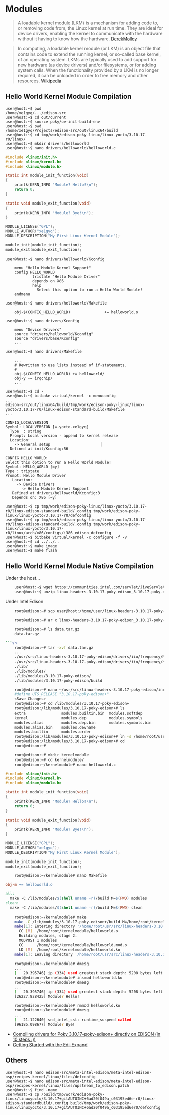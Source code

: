 Modules
==

> A loadable kernel module (LKM) is a mechanism for adding code to, or removing code from, the Linux kernel at run time. They are ideal for device drivers, enabling the kernel to communicate with the hardware without it having to know how the hardware. [DerekMolloy](http://derekmolloy.ie/writing-a-linux-kernel-module-part-1-introduction/)

> In computing, a loadable kernel module (or LKM) is an object file that contains code to extend the running kernel, or so-called base kernel, of an operating system. LKMs are typically used to add support for new hardware (as device drivers) and/or filesystems, or for adding system calls. When the functionality provided by a LKM is no longer required, it can be unloaded in order to free memory and other resources. [Wikipedia](https://en.wikipedia.org/wiki/Loadable_kernel_module)

## Hello World Kernel Module Compilation

    user@host:~$ pwd
    /home/xe1gyq/.../edison-src
    user@host:~$ cd out/current
    user@host:~$ source poky/oe-init-build-env
    user@host:~$ pwd
    /home/xe1gyq/Projects/edison-src/out/linux64/build
    user@host:~$ cd tmp/work/edison-poky-linux/linux-yocto/3.10.17-r0/linux/
    user@host:~$ mkdir drivers/helloworld
    user@host:~$ nano drivers/helloworld/helloworld.c

```C
#include <linux/init.h>
#include <linux/kernel.h>
#include <linux/module.h>

static int module_init_function(void)
{
    printk(KERN_INFO "Module? Hello!\n");
    return 0;
}

static void module_exit_function(void)
{
    printk(KERN_INFO "Module? Bye!\n");
}

MODULE_LICENSE("GPL");
MODULE_AUTHOR("xe1gyq");
MODULE_DESCRIPTION("My First Linux Kernel Module");

module_init(module_init_function);
module_exit(module_exit_function);
```

    user@host:~$ nano drivers/helloworld/Kconfig

```
    menu "Hello Module Kernel Support"
    config HELLO_WORLD
            tristate "Hello Module Driver"
            depends on X86
            help
              Select this option to run a Hello World Module!
    endmenu
```

    user@host:~$ nano drivers/helloworld/Makefile

```Shell
    obj-$(CONFIG_HELLO_WORLD)               += helloworld.o
```

    user@host:~$ nano drivers/Kconfig

```
    menu "Device Drivers"
    source "drivers/helloworld/Kconfig"
    source "drivers/base/Kconfig"
    ...
```

    user@host:~$ nano drivers/Makefile

```
    ...
    # Rewritten to use lists instead of if-statements.
    #
    obj-$(CONFIG_HELLO_WORLD) += helloworld/
    obj-y += irqchip/
    ...
```

    user@host:~$ cd -
    user@host:~$ bitbake virtual/kernel -c menuconfig
    ...
    edison-src/out/linux64/build/tmp/work/edison-poky-linux/linux-yocto/3.10.17-r0/linux-edison-standard-build/Makefile
    ...

```
CONFIG_LOCALVERSION
Symbol: LOCALVERSION [=-yocto-xe1gyq]
  Type  : string
  Prompt: Local version - append to kernel release
  Location:
    -> General setup                      │  
  Defined at init/Kconfig:56
```


```
CONFIG_HELLO_WORLD:
Select this option to run a Hello World Module!
Symbol: HELLO_WORLD [=y]
Type : tristate
Prompt: Hello Module Driver
   Location:
     -> Device Drivers
       -> Hello Module Kernel Support
   Defined at drivers/helloworld/Kconfig:3
   Depends on: X86 [=y]
```

    user@host:~$ cp tmp/work/edison-poky-linux/linux-yocto/3.10.17-r0/linux-edison-standard-build/.config tmp/work/edison-poky-linux/linux-yocto/3.10.17-r0/defconfig 
    user@host:~$ cp tmp/work/edison-poky-linux/linux-yocto/3.10.17-r0/linux-edison-standard-build/.config tmp/work/edison-poky-linux/linux-yocto/3.10.17-r0/linux/arch/x86/configs/i386_edison_defconfig
    user@host:~$ bitbake virtual/kernel -c configure -f -v
    user@host:~$ cd ../../..
    user@host:~$ make image
    user@host:~$ make flash

## Hello World Kernel Module Native Compilation

Under the host...

```sh
    user@host:~$ wget https://communities.intel.com/servlet/JiveServlet/downloadBody/23882-102-1-28238/linux-headers-3.10.17-poky-edison_3.10.17-poky-edison-1_i386.deb.zip
    user@host:~$ unzip linux-headers-3.10.17-poky-edison_3.10.17-poky-edison-1_i386.deb.zip
```

Under Intel Edison

```sh
    root@edison:~# scp user@host:/home/user/linux-headers-3.10.17-poky-edison_3.10.17-poky-edison-1_i386.deb .
```
```sh
    root@edison:~# ar x linux-headers-3.10.17-poky-edison_3.10.17-poky-edison-1_i386.deb
```

```sh
    root@edison:~# ls data.tar.gz 
    data.tar.gz

```sh
    root@edison:~# tar -xvf data.tar.gz
    ...
    ./usr/src/linux-headers-3.10.17-poky-edison/drivers/iio/frequency/Makefile
    ./usr/src/linux-headers-3.10.17-poky-edison/drivers/iio/frequency/Kconfig
    ./lib/
    ./lib/modules/
    ./lib/modules/3.10.17-poky-edison/
    ./lib/modules/3.10.17-poky-edison/build
```

```sh
    root@edison:~# nano ~/usr/src/linux-headers-3.10.17-poky-edison/include/generated/utsrelease.h
    #define UTS_RELEASE "3.10.17-poky-edison+"
    <Save Changes>
    root@edison:~# cd /lib/modules/3.10.17-poky-edison+
    root@edison:/lib/modules/3.10.17-poky-edison+# ls
    extra                modules.builtin.bin  modules.softdep
    kernel               modules.dep          modules.symbols
    modules.alias        modules.dep.bin      modules.symbols.bin
    modules.alias.bin    modules.devname
    modules.builtin      modules.order
    root@edison:/lib/modules/3.10.17-poky-edison+# ln -s /home/root/usr/src/linux-headers-3.10.17-poky-edison build
    root@edison:/lib/modules/3.10.17-poky-edison+# cd
    root@edison:~# 
```

```sh
    root@edison:~# mkdir kernelmodule
    root@edison:~# cd kernelmodule/
    root@edison:~/kernelmodule# nano helloworld.c
```

```C
#include <linux/init.h>
#include <linux/kernel.h>
#include <linux/module.h>

static int module_init_function(void)
{
    printk(KERN_INFO "Module? Hello!\n");
    return 0;
}

static void module_exit_function(void)
{
    printk(KERN_INFO "Module? Bye!\n");
}

MODULE_LICENSE("GPL");
MODULE_AUTHOR("xe1gyq");
MODULE_DESCRIPTION("My First Linux Kernel Module");

module_init(module_init_function);
module_exit(module_exit_function);
```

```sh
    root@edison:~/kernelmodule# nano Makefile
```

```Makefile
obj-m += helloworld.o

all:
  make -C /lib/modules/$(shell uname -r)/build M=$(PWD) modules
clean:
  make -C /lib/modules/$(shell uname -r)/build M=$(PWD) clean
```

```sh
    root@edison:~/kernelmodule# make
    make -C /lib/modules/3.10.17-poky-edison+/build M=/home/root/kernelmodule modules
    make[1]: Entering directory '/home/root/usr/src/linux-headers-3.10.17-poky-edison'
      CC [M]  /home/root/kernelmodule/helloworld.o
      Building modules, stage 2.
      MODPOST 1 modules
      CC      /home/root/kernelmodule/helloworld.mod.o
      LD [M]  /home/root/kernelmodule/helloworld.ko
    make[1]: Leaving directory '/home/root/usr/src/linux-headers-3.10.17-poky-edison'
```

```sh
    root@edison:~/kernelmodule# dmesg
    ...
    [   20.395746] ip (334) used greatest stack depth: 5208 bytes left
    root@edison:~/kernelmodule# insmod helloworld.ko
    root@edison:~/kernelmodule# dmesg
    ...
    [   20.395746] ip (334) used greatest stack depth: 5208 bytes left
    [26227.828425] Module? Hello!
```

```sh
    root@edison:~/kernelmodule# rmmod helloworld.ko
    root@edison:~/kernelmodule# dmesg
    ...
    [   21.122640] snd_intel_sst: runtime_suspend called                                               [96175.271153] Module? Hello! 
    [96185.098677] Module? Bye!
```

- [Compiling drivers for Poky 3.10.17-poky-edison+ directly on EDISON (in 10 steps :))](https://communities.intel.com/thread/62873?start=0&tstart=0)
- [Getting Started with the Edi-Expand](http://www.tektyte.com/docs/docpages/edi-expand/gettingstarted.html)

## Others

    user@host:~$ nano edison-src/meta-intel-edison/meta-intel-edison-bsp/recipes-kernel/linux/files/defconfig
    user@host:~$ nano edison-src/meta-intel-edison/meta-intel-edison-bsp/recipes-kernel/linux/files/upstream_to_edison.patch
    user@host:~$ find -name 
    user@host:~$ cp /build/tmp/work/edison-poky-linux/linuxyocto/3.10.17+gitAUTOINC+6ad20f049a_c03195ed6e-r0/linux-edison-standardbuild/.config build/tmp/work/edison-poky-linux/linuxyocto/3.10.17+gitAUTOINC+6ad20f049a_c03195ed6er0/defconfig
